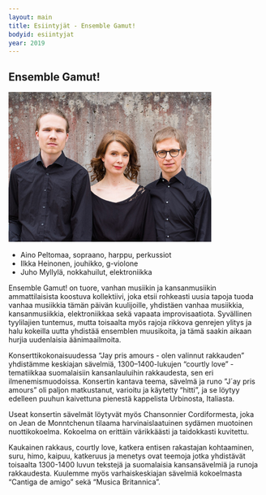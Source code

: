 ```yaml
---
layout: main
title: Esiintyjät - Ensemble Gamut!
bodyid: esiintyjat
year: 2019
---
```

## Ensemble Gamut!

![Ensemble Gamut!](ensemble-gamut.jpg)

- Aino Peltomaa, sopraano, harppu, perkussiot
- Ilkka Heinonen, jouhikko, g-violone
- Juho Myllylä, nokkahuilut, elektroniikka

Ensemble Gamut! on tuore, vanhan musiikin ja kansanmusiikin ammattilaisista koostuva kollektiivi, joka etsii rohkeasti uusia tapoja tuoda vanhaa musiikkia tämän päivän kuulijoille, yhdistäen vanhaa musiikkia, kansanmusiikkia, elektroniikkaa sekä vapaata improvisaatiota. Syvällinen tyylilajien tuntemus, mutta toisaalta myös rajoja rikkova genrejen ylitys ja halu kokeilla uutta yhdistää ensemblen muusikoita, ja tämä saakin aikaan hurjia uudenlaisia äänimaailmoita. 

Konserttikokonaisuudessa “Jay pris amours - olen valinnut rakkauden” yhdistämme keskiajan sävelmiä, 1300–1400-lukujen “courtly love” -tematiikkaa suomalaisiin kansanlauluihin rakkaudesta, sen eri ilmenemismuodoissa. Konsertin kantava teema, sävelmä ja runo ”J´ay pris amours” oli paljon matkustanut, varioitu ja käytetty “hitti”, ja se löytyy edelleen puuhun kaivettuna pienestä kappelista Urbinosta, Italiasta. 

Useat konsertin sävelmät löytyvät myös Chansonnier Cordiformesta, joka on Jean de Monntchenun tilaama harvinaislaatuinen sydämen muotoinen nuottikokoelma. Kokoelma on erittäin värikkäästi ja taidokkasti kuvitettu.

Kaukainen rakkaus, courtly love, katkera entisen rakastajan kohtaaminen, suru, himo, kaipuu, katkeruus  ja menetys ovat teemoja jotka yhdistävät toisaalta 1300-1400 luvun tekstejä ja suomalaisia kansansävelmiä ja runoja rakkaudesta. Kuulemme myös varhaiskeskiajan sävelmiä kokoelmasta “Cantiga de amigo” sekä “Musica Britannica”.

